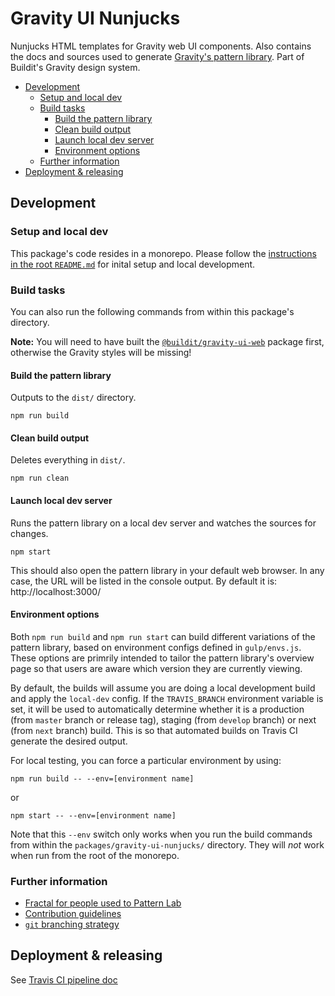 # Gravity UI Nunjucks

Nunjucks HTML templates for Gravity web UI components. Also contains the docs and sources used to generate [Gravity's pattern library](http://style.buildit.digital/). Part of Buildit's Gravity design system.

<!--
  Tip: If using VSCode, get the "Auto Markdown TOC" extension by
  Hunter Tran to automatically update this table of contents.
  https://github.com/huntertran/markdown-toc
-->
<!-- TOC depthfrom:2 -->

- [Development](#development)
    - [Setup and local dev](#setup-and-local-dev)
    - [Build tasks](#build-tasks)
        - [Build the pattern library](#build-the-pattern-library)
        - [Clean build output](#clean-build-output)
        - [Launch local dev server](#launch-local-dev-server)
        - [Environment options](#environment-options)
    - [Further information](#further-information)
- [Deployment & releasing](#deployment--releasing)

<!-- /TOC -->

## Development

### Setup and local dev

This package's code resides in a monorepo. Please follow the [instructions in the root `README.md`](../../README.md#development) for inital setup and local development.

### Build tasks

You can also run the following commands from within this package's directory.

**Note:** You will need to have built the [`@buildit/gravity-ui-web`](../gravity-ui-web/) package first, otherwise the Gravity styles will be missing!

#### Build the pattern library 
Outputs to the `dist/` directory.
```
npm run build
```

#### Clean build output
Deletes everything in `dist/`.
```
npm run clean
```

#### Launch local dev server
Runs the pattern library on a local dev server and watches the sources for changes.
```
npm start
```
This should also open the pattern library in your default web browser. In any case, the URL will be listed in the console output. By default it is: http://localhost:3000/

#### Environment options
Both `npm run build` and `npm run start` can build different variations of the pattern library, based on environment configs defined in `gulp/envs.js`. These options are primrily intended to tailor the pattern library's overview page so that users are aware which version they are currently viewing.

By default, the builds will assume you are doing a local development build and apply the `local-dev` config. If the `TRAVIS_BRANCH` environment variable is set, it will be used to automatically determine whether it is a production (from `master` branch or release tag), staging (from `develop` branch) or next (from `next` branch) build. This is so that automated builds on Travis CI generate the desired output.

For local testing, you can force a particular environment by using:

```
npm run build -- --env=[environment name]
```

or

```
npm start -- --env=[environment name]
```

Note that this `--env` switch only works when you run the build commands from within the `packages/gravity-ui-nunjucks/` directory. They will _not_ work when run from the root of the monorepo.


### Further information

* [Fractal for people used to Pattern Lab](./docs/fractal-for-pattern-labbers.md)
* [Contribution guidelines](../../CONTRIBUTING.md)
* [`git` branching strategy](../../docs/branching-strategy.md)


## Deployment & releasing
See [Travis CI pipeline doc](../../travis-ci.md)
